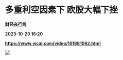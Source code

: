 # 多重利空因素下 欧股大幅下挫
**财经夜行线**

**2023-10-20 16:20**

**https://www.yicai.com/video/101881062.html**

![](http://imgcdn.yicai.com/vms-new/2023/10/26893b78-ce6e-48a4-aabf-59f2de93a1e5_EluN.jpg)